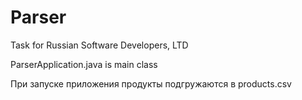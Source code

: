 # Parser
Task for Russian Software Developers, LTD



ParserApplication.java is main class

При запуске приложения продукты подгружаются в products.csv